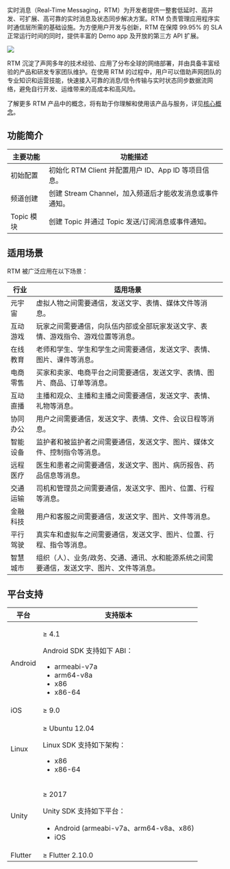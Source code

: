实时消息（Real-Time Messaging，RTM）为开发者提供一整套低延时、高并发、可扩展、高可靠的实时消息及状态同步解决方案。RTM 负责管理应用程序实时通信层所需的基础设施。为方便用户开发与创新，RTM 在保障 99.95% 的 SLA 正常运行时间的同时，提供丰富的 Demo app 及开放的第三方 API 扩展。

![](https://web-cdn.agora.io/docs-files/1670222782413)

RTM 沉淀了声网多年的技术经验、应用了分布全球的网络部署，并由具备丰富经验的产品和研发专家团队维护。在使用 RTM 的过程中，用户可以借助声网团队的专业知识和运营技能，快速接入可靠的消息/信令传输与实时状态同步数据流网络，避免自行开发、运维带来的高成本和高风险。

了解更多 RTM 产品中的概念，将有助于你理解和使用该产品与服务，详见[核心概念](./feature-description)。

## 功能简介

| 主要功能       | 功能描述                                       |
| ---------- | ------------------------------------------ |
| 初始配置 |  初始化 RTM Client 并配置用户 ID、App ID 等项目信息。    |
| 频道创建 |  创建 Stream Channel，加入频道后才能收发消息或事件通知。    |
| Topic 模块 |  创建 Topic 并通过 Topic 发送/订阅消息或事件通知。    |

## 适用场景

RTM 被广泛应用在以下场景：

| 行业       | 适用场景                                       |
| ---------- | ------------------------------------------ |
| 元宇宙 | 虚拟人物之间需要通信，发送文字、表情、媒体文件等消息。     |
| 互动游戏 | 玩家之间需要通信，向队伍内部或全部玩家发送文字、表情、游戏指令、游戏位置等消息。     |
| 在线教育 | 老师和学生、学生和学生之间需要通信，发送文字、表情、图片、课件等消息。    |
| 电商零售 | 买家和卖家、电商平台之间需要通信，发送文字、表情、图片、商品、订单等消息。    |
| 互动直播 | 主播和观众、主播和主播之间需要通信，发送文字、表情、礼物等消息。     |
| 协同办公 | 用户之间需要通信，发送文字、表情、文件、会议日程等消息。     |
| 智能设备 | 监护者和被监护者之间需要通信，发送文字、图片、媒体文件、控制指令等消息。     |
| 远程医疗 | 医生和患者之间需要通信，发送文字、图片、病历报告、药品信息等消息。     |
| 交通运输 | 司机和管理员之间需要通信，发送文字、图片、位置、行程等消息。     |
| 金融科技 | 用户和客服之间需要通信，发送文字、图片、文件等消息。     |
| 平行驾驶 | 真实车和虚拟车之间需要通信，发送文字、图片、位置、行程、指令等消息。     |
| 智慧城市 | 组织（人）、业务/政务、交通、通讯、水和能源系统之间需要通信，发送文字、图片、文件等消息。     |

## 平台支持

| 平台       | 支持版本                                                     |
| ---------- | ------------------------------------------------------------ |
| Android    | <p>≥ 4.1</p><p>Android SDK 支持如下 ABI：<ul><li>armeabi-v7a</li><li>arm64-v8a</li><li>x86</li><li>x86-64</li></ul></p>                                        |
| iOS        | ≥ 9.0                                                         |
| Linux | <p>≥ Ubuntu 12.04</p><p>Linux SDK 支持如下架构：<ul><li>x86</li><li>x86-64</li></ul></p> |
| Unity      | <p>≥ 2017</p><p>Unity SDK 支持如下平台：<ul><li>Android (armeabi-v7a、arm64-v8a、x86)</li><li>iOS</li></ul></p>               |
| Flutter      | ≥ Flutter 2.10.0               |